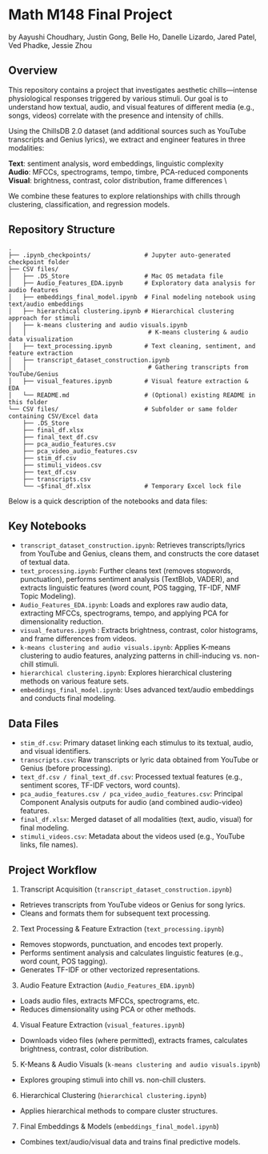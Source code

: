 # Math M148 Final Project
by Aayushi Choudhary, Justin Gong, Belle Ho, Danelle Lizardo, Jared Patel, Ved Phadke, Jessie Zhou

## Overview
This repository contains a project that investigates aesthetic chills—intense physiological responses triggered by various stimuli. Our goal is to understand how textual, audio, and visual features of different media (e.g., songs, videos) correlate with the presence and intensity of chills.

Using the ChillsDB 2.0 dataset (and additional sources such as YouTube transcripts and Genius lyrics), we extract and engineer features in three modalities:

**Text**: sentiment analysis, word embeddings, linguistic complexity \
**Audio**: MFCCs, spectrograms, tempo, timbre, PCA-reduced components \
**Visual**: brightness, contrast, color distribution, frame differences \

We combine these features to explore relationships with chills through clustering, classification, and regression models.

## Repository Structure
```
.
├── .ipynb_checkpoints/               # Jupyter auto-generated checkpoint folder
├── CSV files/
│   ├── .DS_Store                     # Mac OS metadata file
│   ├── Audio_Features_EDA.ipynb      # Exploratory data analysis for audio features
│   ├── embeddings_final_model.ipynb  # Final modeling notebook using text/audio embeddings
│   ├── hierarchical clustering.ipynb # Hierarchical clustering approach for stimuli
│   ├── k-means clustering and audio visuals.ipynb
│   │                                  # K-means clustering & audio data visualization
│   ├── text_processing.ipynb         # Text cleaning, sentiment, and feature extraction
│   ├── transcript_dataset_construction.ipynb
│   │                                  # Gathering transcripts from YouTube/Genius
│   ├── visual_features.ipynb         # Visual feature extraction & EDA
│   └── README.md                     # (Optional) existing README in this folder
└── CSV files/                        # Subfolder or same folder containing CSV/Excel data
    ├── .DS_Store
    ├── final_df.xlsx
    ├── final_text_df.csv
    ├── pca_audio_features.csv
    ├── pca_video_audio_features.csv
    ├── stim_df.csv
    ├── stimuli_videos.csv
    ├── text_df.csv
    ├── transcripts.csv
    └── ~$final_df.xlsx               # Temporary Excel lock file
```
Below is a quick description of the notebooks and data files:

## Key Notebooks

- `transcript_dataset_construction.ipynb`: Retrieves transcripts/lyrics from YouTube and Genius, cleans them, and constructs the core dataset of textual data.
- `text_processing.ipynb`: Further cleans text (removes stopwords, punctuation), performs sentiment analysis (TextBlob, VADER), and extracts linguistic features (word count, POS tagging, TF-IDF, NMF Topic Modeling).
- `Audio_Features_EDA.ipynb`: Loads and explores raw audio data, extracting MFCCs, spectrograms, tempo, and applying PCA for dimensionality reduction.
- `visual_features.ipynb` : Extracts brightness, contrast, color histograms, and frame differences from videos.
- `k-means clustering and audio visuals.ipynb`: Applies K-means clustering to audio features, analyzing patterns in chill-inducing vs. non-chill stimuli.
- `hierarchical clustering.ipynb`: Explores hierarchical clustering methods on various feature sets.
- `embeddings_final_model.ipynb`: Uses advanced text/audio embeddings and conducts final modeling.
## Data Files
- `stim_df.csv`: Primary dataset linking each stimulus to its textual, audio, and visual identifiers.
- `transcripts.csv`: Raw transcripts or lyric data obtained from YouTube or Genius (before processing).
- `text_df.csv / final_text_df.csv`: Processed textual features (e.g., sentiment scores, TF-IDF vectors, word counts).
- `pca_audio_features.csv / pca_video_audio_features.csv`: Principal Component Analysis outputs for audio (and combined audio-video) features.
- `final_df.xlsx`: Merged dataset of all modalities (text, audio, visual) for final modeling.
- `stimuli_videos.csv`: Metadata about the videos used (e.g., YouTube links, file names).

## Project Workflow
1. Transcript Acquisition (`transcript_dataset_construction.ipynb`)
- Retrieves transcripts from YouTube videos or Genius for song lyrics.
- Cleans and formats them for subsequent text processing.
2. Text Processing & Feature Extraction (`text_processing.ipynb`)
- Removes stopwords, punctuation, and encodes text properly.
- Performs sentiment analysis and calculates linguistic features (e.g., word count, POS tagging).
- Generates TF-IDF or other vectorized representations.
3. Audio Feature Extraction (`Audio_Features_EDA.ipynb`)
- Loads audio files, extracts MFCCs, spectrograms, etc.
- Reduces dimensionality using PCA or other methods.
4. Visual Feature Extraction (`visual_features.ipynb`)
- Downloads video files (where permitted), extracts frames, calculates brightness, contrast, color distribution.
5. K-Means & Audio Visuals (`k-means clustering and audio visuals.ipynb`)
- Explores grouping stimuli into chill vs. non-chill clusters.
6. Hierarchical Clustering (`hierarchical clustering.ipynb`)
- Applies hierarchical methods to compare cluster structures.
7. Final Embeddings & Models (`embeddings_final_model.ipynb`)
- Combines text/audio/visual data and trains final predictive models.
